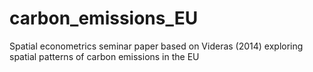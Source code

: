 # carbon_emissions_EU
Spatial econometrics seminar paper based on Videras (2014) exploring spatial patterns of carbon emissions in the EU
